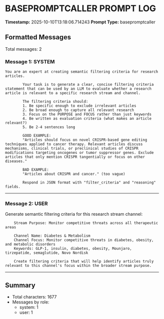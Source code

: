 # BASEPROMPTCALLER PROMPT LOG
**Timestamp:** 2025-10-10T13:18:06.714243
**Prompt Type:** basepromptcaller

## Formatted Messages
Total messages: 2

### Message 1: SYSTEM

```
You are an expert at creating semantic filtering criteria for research articles.

        Your task is to generate a clear, concise filtering criteria statement that can be used by an LLM to evaluate whether a research article is relevant to a specific research stream and channel.

        The filtering criteria should:
        1. Be specific enough to exclude irrelevant articles
        2. Be broad enough to capture all relevant research
        3. Focus on the PURPOSE and FOCUS rather than just keywords
        4. Be written as evaluation criteria (what makes an article relevant?)
        5. Be 2-4 sentences long

        GOOD EXAMPLE:
        "Articles should focus on novel CRISPR-based gene editing techniques applied to cancer therapy. Relevant articles discuss mechanisms, clinical trials, or preclinical studies of CRISPR modifications targeting oncogenes or tumor suppressor genes. Exclude articles that only mention CRISPR tangentially or focus on other diseases."

        BAD EXAMPLE:
        "Articles about CRISPR and cancer." (too vague)

        Respond in JSON format with "filter_criteria" and "reasoning" fields.
```

---

### Message 2: USER

Generate semantic filtering criteria for this research stream channel:

        Stream Purpose: Monitor competitive threats across all therapeutic areas

        Channel Name: Diabetes & Metabolism
        Channel Focus: Monitor competitive threats in diabetes, obesity, and metabolic disorders
        Keywords: GLP-1, insulin, diabetes, obesity, Mounjaro, tirzepatide, semaglutide, Novo Nordisk

        Create filtering criteria that will help identify articles truly relevant to this channel's focus within the broader stream purpose.

---

## Summary
- Total characters: 1677
- Messages by role:
  - system: 1
  - user: 1